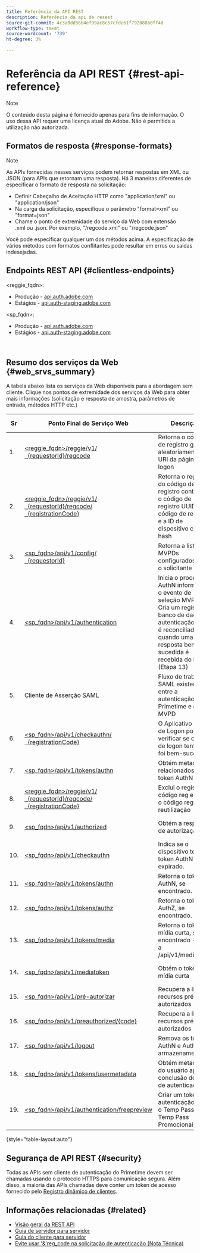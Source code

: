 ```yaml
---
title: Referência da API REST
description: Referência da api de resest
source-git-commit: 4c3a0dd56b4ef99ac8c57cfde61f792088b0ff4d
workflow-type: tm+mt
source-wordcount: '739'
ht-degree: 3%

---
```



# Referência da API REST {#rest-api-reference}

>[!NOTE]
>
>O conteúdo desta página é fornecido apenas para fins de informação. O uso dessa API requer uma licença atual do Adobe. Não é permitida a utilização não autorizada.

## Formatos de resposta {#response-formats}


>[!NOTE]
>
> As APIs fornecidas nesses serviços podem retornar respostas em XML ou JSON (para APIs que retornam uma resposta). Há 3 maneiras diferentes de especificar o formato de resposta na solicitação:
>* Definir Cabeçalho de Aceitação HTTP como &quot;application/xml</code>&quot; ou &quot;application/json</code>&quot;
>* Na carga da solicitação, especifique o parâmetro &quot;format=xml</code>&quot; ou &quot;format=json</code>&quot;</li>
>* Chame o ponto de extremidade do serviço da Web com extensão .xml</code> ou .json</code>. Por exemplo, &quot;/regcode.xml</code>&quot; ou &quot;/regcode.json</code>&quot;
>
>Você pode especificar qualquer um dos métodos acima. A especificação de vários métodos com formatos conflitantes pode resultar em erros ou saídas indesejadas.

## Endpoints REST API {#clientless-endpoints}

&lt;reggie_fqdn>:

* Produção - [api.auth.adobe.com](http://api.auth.adobe.com/)
* Estágios - [api.auth-staging.adobe.com](http://api.auth-staging.adobe.com/)

&lt;sp_fqdn>:

* Produção - [api.auth.adobe.com](http://api.auth.adobe.com/)
* Estágios - [api.auth-staging.adobe.com](http://api.auth-staging.adobe.com/)

</br>


## Resumo dos serviços da Web {#web_srvs_summary}

A tabela abaixo lista os serviços da Web disponíveis para a abordagem sem cliente. Clique nos pontos de extremidade dos serviços da Web para obter mais informações (solicitação e resposta de amostra, parâmetros de entrada, métodos HTTP etc.)


| Sr | Ponto Final do Serviço Web | Descrição | [Diag.  </br>Ref](http://tve.helpdocsonline.com/api-reference-v2-test#illustration). | Hospedado em | Chamado por |
| --- | --- | --- | --- | --- | --- |
| 1. | [&lt;reggie_fqdn>/reggie/v1/  </br>  {requestorId}/regcode](http://tve.helpdocsonline.com/registration-code-request) | Retorna o código de registro gerado aleatoriamente e o URI da página de logon | 2 | Adobe  </br>Serviço de código de registro | Dispositivo inteligente |
| 2. | [&lt;reggie_fqdn>/reggie/v1/  </br>  {requestorId}/regcode/  </br>  {registrationCode}](http://tve.helpdocsonline.com/return-registration-record) | Retorna o registro do código de registro contendo o código de registro UUID, o código de registro e a ID de dispositivo com hash | 8 | Adobe  </br>Serviço de código de registro | Autenticação do Primetime |
| 3. | [&lt;sp_fqdn>/api/v1/config/  </br>  {requestorId}](http://tve.helpdocsonline.com/provide-mvpd-list) | Retorna a lista de MVPDs configurados para o solicitante | 5 | Adobe  </br>Primetime  </br>autenticação  </br>Serviço | Logon  </br>Web  </br>Aplicativo |
| 4. | [&lt;sp_fqdn>/api/v1/authentication](http://tve.helpdocsonline.com/initiate-authentication) | Inicia o processo AuthN informando o evento de seleção MVPD. Cria um registro no banco de dados de autenticação, que é reconciliado quando uma resposta bem-sucedida é recebida do MVPD (Etapa 13) | 7 | Adobe  </br>Primetime  </br>autenticação  </br>Serviço | Logon  </br>Web  </br>Aplicativo |
| 5. | Cliente de Asserção SAML | Fluxo de trabalho SAML existente entre a autenticação do Primetime e o MVPD | 13º | Primetime  </br>autenticação  </br>Serviço | Autenticação do Primetime |
| 6. | [&lt;sp_fqdn>/api/v1/checkauthn/  </br>  {registrationCode}](http://tve.helpdocsonline.com/check-authentication-flow-by-second-screen-web-app) | O Aplicativo Web de Logon pode verificar se o fluxo de logon tentado foi bem-sucedido |  | Primetime  </br>autenticação   </br>Serviço | Logon   </br>Web   </br>Aplicativo |
| 7. | [&lt;sp_fqdn>/api/v1/tokens/authn](http://tve.helpdocsonline.com/rest-api-retrieve-authentication-token) | Obtém metadados relacionados ao token AuthN | 15. | Primetime  </br>autenticação  </br>Serviço | Dispositivo inteligente |
| 8. | [&lt;reggie_fqdn>/reggie/v1/  </br>  {requestorId}/regcode/  </br>  {registrationCode}](http://tve.helpdocsonline.com/delete-registration-record) | Exclui o registro de código reg e libera o código reg para reutilização | 16º | Adobe  </br>Serviço de código de registro | Autenticação do Primetime |
| 9. | [&lt;sp_fqdn>/api/v1/authorized](http://tve.helpdocsonline.com/initiate-authorization) | Obtém a resposta de autorização. | 17º | Primetime  </br>autenticação  </br>Serviço | Dispositivo inteligente |
| 10. | [&lt;sp_fqdn>/api/v1/checkauthn](http://tve.helpdocsonline.com/check-authentication-token) | Indica se o dispositivo tem um token AuthN não expirado. |  | Primetime  </br>autenticação  </br>Serviço | Dispositivo inteligente |
| 11. | [&lt;sp_fqdn>/api/v1/tokens/authn](http://tve.helpdocsonline.com/rest-api-retrieve-authentication-token) | Retorna o token AuthN, se encontrado. |  | Primetime  </br>autenticação  </br>Serviço | Dispositivo inteligente |
| 12. | [&lt;sp_fqdn>/api/v1/tokens/authz](http://tve.helpdocsonline.com/retrieve-authorization-token) | Retorna o token AuthZ, se encontrado. |  | Primetime  </br>autenticação  </br>Serviço | Dispositivo inteligente |
| 13. | [&lt;sp_fqdn>/api/v1/tokens/media](http://tve.helpdocsonline.com/obtain-short-media-token) | Retorna o token de mídia curta, se encontrado - igual a /api/v1/mediatoken |  | Primetime  </br>autenticação  </br>Serviço | Dispositivo inteligente |
| 14. | [&lt;sp_fqdn>/api/v1/mediatoken](http://tve.helpdocsonline.com/obtain-short-media-token) | Obtém o token de mídia curta |  | Primetime  </br>autenticação  </br>Serviço | Dispositivo inteligente |
| 15. | [&lt;sp_fqdn>/api/v1/pré-autorizar](http://tve.helpdocsonline.com/retrieve-list-of-preauthorized-resources) | Recupera a lista de recursos pré-autorizados |  | Primetime  </br>autenticação  </br>Serviço | Dispositivo inteligente |
| 16. | [&lt;sp_fqdn>/api/v1/preauthorized/{code}](http://tve.helpdocsonline.com/retrieve-list-of-preauthorized-resources-by-way-of-web-app) | Recupera a lista de recursos pré-autorizados |  | Primetime  </br>autenticação  </br>Serviço | Logon no aplicativo da Web |
| 17. | [&lt;sp_fqdn>/api/v1/logout](http://tve.helpdocsonline.com/logout) | Remova os tokens AuthN e AuthZ do armazenamento |  | Primetime  </br>autenticação   </br>Serviço | Dispositivo inteligente |
| 18. | [&lt;sp_fqdn>/api/v1/tokens/usermetadata](http://tve.helpdocsonline.com/user-metadata-call) | Obtém metadados do usuário após a conclusão do fluxo de autenticação | N/D | N/D | Dispositivo inteligente |
| 19. | [&lt;sp_fqdn>/api/v1/authentication/freepreview](http://tve.helpdocsonline.com/free-preview-for-temp-pass-and-promotional-temp-pass) | Criar um token de autenticação para o Temp Pass ou o Temp Pass Promocionais | N/D | Primetime  </br>autenticação  </br>Serviço | Dispositivo inteligente |

{style=&quot;table-layout:auto&quot;}

## Segurança de API REST {#security}

Todas as APIs sem cliente de autenticação do Primetime devem ser chamadas usando o protocolo HTTPS para comunicação segura. Além disso, a maioria das APIs chamadas deve conter um token de acesso fornecido pelo [Registro dinâmico de clientes](http://tve.helpdocsonline.com/dynamic-client-registration).


## Informações relacionadas {#related}

* [Visão geral da REST API](http://tve.helpdocsonline.com/reset-api-overview)
* [Guia de servidor para servidor](http://tve.helpdocsonline.com/server-to-server-cookbook)
* [Guia do cliente para servidor](http://tve.helpdocsonline.com/client-to-server)
* [Evite usar &#39;&amp;&#39;reg\_code na solicitação de autenticação (Nota Técnica)](https://tve.zendesk.com/entries/23648011-Clientless-Avoid-using-reg-code-in-authenticate-request)
